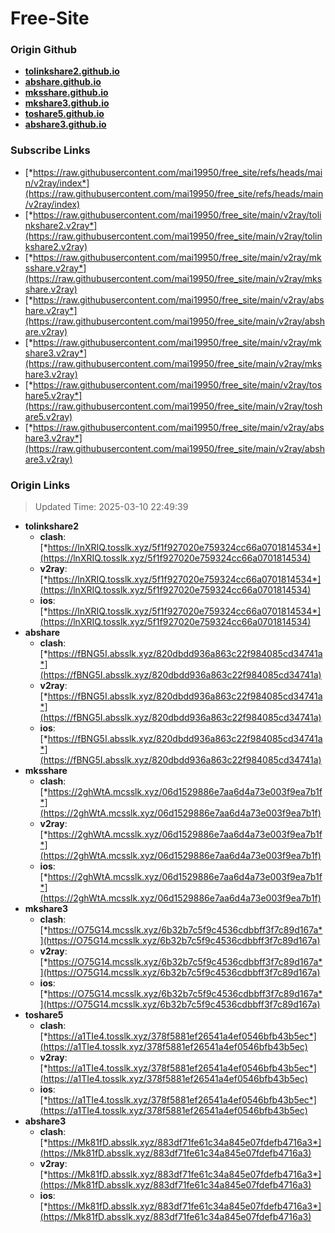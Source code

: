 # Free-Site

### Origin Github

- [**tolinkshare2.github.io**](https://github.com/tolinkshare2/tolinkshare2.github.io)
- [**abshare.github.io**](https://github.com/abshare/abshare.github.io)
- [**mksshare.github.io**](https://github.com/mksshare/mksshare.github.io)
- [**mkshare3.github.io**](https://github.com/mkshare3/mkshare3.github.io)
- [**toshare5.github.io**](https://github.com/toshare5/toshare5.github.io)
- [**abshare3.github.io**](https://github.com/abshare3/abshare3.github.io)

### Subscribe Links

- [*https://raw.githubusercontent.com/mai19950/free_site/refs/heads/main/v2ray/index*](https://raw.githubusercontent.com/mai19950/free_site/refs/heads/main/v2ray/index)
- [*https://raw.githubusercontent.com/mai19950/free_site/main/v2ray/tolinkshare2.v2ray*](https://raw.githubusercontent.com/mai19950/free_site/main/v2ray/tolinkshare2.v2ray)
- [*https://raw.githubusercontent.com/mai19950/free_site/main/v2ray/mksshare.v2ray*](https://raw.githubusercontent.com/mai19950/free_site/main/v2ray/mksshare.v2ray)
- [*https://raw.githubusercontent.com/mai19950/free_site/main/v2ray/abshare.v2ray*](https://raw.githubusercontent.com/mai19950/free_site/main/v2ray/abshare.v2ray)
- [*https://raw.githubusercontent.com/mai19950/free_site/main/v2ray/mkshare3.v2ray*](https://raw.githubusercontent.com/mai19950/free_site/main/v2ray/mkshare3.v2ray)
- [*https://raw.githubusercontent.com/mai19950/free_site/main/v2ray/toshare5.v2ray*](https://raw.githubusercontent.com/mai19950/free_site/main/v2ray/toshare5.v2ray)
- [*https://raw.githubusercontent.com/mai19950/free_site/main/v2ray/abshare3.v2ray*](https://raw.githubusercontent.com/mai19950/free_site/main/v2ray/abshare3.v2ray)

### Origin Links

> Updated Time: 2025-03-10 22:49:39

- **tolinkshare2**
  - **clash**: [*https://lnXRIQ.tosslk.xyz/5f1f927020e759324cc66a0701814534*](https://lnXRIQ.tosslk.xyz/5f1f927020e759324cc66a0701814534)
  - **v2ray**: [*https://lnXRIQ.tosslk.xyz/5f1f927020e759324cc66a0701814534*](https://lnXRIQ.tosslk.xyz/5f1f927020e759324cc66a0701814534)
  - **ios**: [*https://lnXRIQ.tosslk.xyz/5f1f927020e759324cc66a0701814534*](https://lnXRIQ.tosslk.xyz/5f1f927020e759324cc66a0701814534)
- **abshare**
  - **clash**: [*https://fBNG5I.absslk.xyz/820dbdd936a863c22f984085cd34741a*](https://fBNG5I.absslk.xyz/820dbdd936a863c22f984085cd34741a)
  - **v2ray**: [*https://fBNG5I.absslk.xyz/820dbdd936a863c22f984085cd34741a*](https://fBNG5I.absslk.xyz/820dbdd936a863c22f984085cd34741a)
  - **ios**: [*https://fBNG5I.absslk.xyz/820dbdd936a863c22f984085cd34741a*](https://fBNG5I.absslk.xyz/820dbdd936a863c22f984085cd34741a)
- **mksshare**
  - **clash**: [*https://2ghWtA.mcsslk.xyz/06d1529886e7aa6d4a73e003f9ea7b1f*](https://2ghWtA.mcsslk.xyz/06d1529886e7aa6d4a73e003f9ea7b1f)
  - **v2ray**: [*https://2ghWtA.mcsslk.xyz/06d1529886e7aa6d4a73e003f9ea7b1f*](https://2ghWtA.mcsslk.xyz/06d1529886e7aa6d4a73e003f9ea7b1f)
  - **ios**: [*https://2ghWtA.mcsslk.xyz/06d1529886e7aa6d4a73e003f9ea7b1f*](https://2ghWtA.mcsslk.xyz/06d1529886e7aa6d4a73e003f9ea7b1f)
- **mkshare3**
  - **clash**: [*https://O75G14.mcsslk.xyz/6b32b7c5f9c4536cdbbff3f7c89d167a*](https://O75G14.mcsslk.xyz/6b32b7c5f9c4536cdbbff3f7c89d167a)
  - **v2ray**: [*https://O75G14.mcsslk.xyz/6b32b7c5f9c4536cdbbff3f7c89d167a*](https://O75G14.mcsslk.xyz/6b32b7c5f9c4536cdbbff3f7c89d167a)
  - **ios**: [*https://O75G14.mcsslk.xyz/6b32b7c5f9c4536cdbbff3f7c89d167a*](https://O75G14.mcsslk.xyz/6b32b7c5f9c4536cdbbff3f7c89d167a)
- **toshare5**
  - **clash**: [*https://a1TIe4.tosslk.xyz/378f5881ef26541a4ef0546bfb43b5ec*](https://a1TIe4.tosslk.xyz/378f5881ef26541a4ef0546bfb43b5ec)
  - **v2ray**: [*https://a1TIe4.tosslk.xyz/378f5881ef26541a4ef0546bfb43b5ec*](https://a1TIe4.tosslk.xyz/378f5881ef26541a4ef0546bfb43b5ec)
  - **ios**: [*https://a1TIe4.tosslk.xyz/378f5881ef26541a4ef0546bfb43b5ec*](https://a1TIe4.tosslk.xyz/378f5881ef26541a4ef0546bfb43b5ec)
- **abshare3**
  - **clash**: [*https://Mk81fD.absslk.xyz/883df71fe61c34a845e07fdefb4716a3*](https://Mk81fD.absslk.xyz/883df71fe61c34a845e07fdefb4716a3)
  - **v2ray**: [*https://Mk81fD.absslk.xyz/883df71fe61c34a845e07fdefb4716a3*](https://Mk81fD.absslk.xyz/883df71fe61c34a845e07fdefb4716a3)
  - **ios**: [*https://Mk81fD.absslk.xyz/883df71fe61c34a845e07fdefb4716a3*](https://Mk81fD.absslk.xyz/883df71fe61c34a845e07fdefb4716a3)
